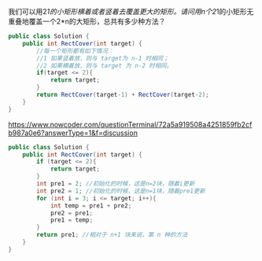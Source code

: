 我们可以用2*1的小矩形横着或者竖着去覆盖更大的矩形。请问用n个2*1的小矩形无重叠地覆盖一个2*n的大矩形，总共有多少种方法？
```java
public class Solution {
    public int RectCover(int target) {
        //每一个矩形都有如下情况：
        //1 如果竖着放，则与 target为 n-1 时相同；
        //2 如果横着放，则与 target 为 n-2 时相同。
        if(target <= 2){
            return target;
        }
        return RectCover(target-1) + RectCover(target-2);
    }
}
```
https://www.nowcoder.com/questionTerminal/72a5a919508a4251859fb2cfb987a0e6?answerType=1&f=discussion
```java
public class Solution {
    public int RectCover(int target) {
        if (target <= 2){
            return target;
        }
        int pre1 = 2; //初始化的时候，这是n=2块，随着i更新
        int pre2 = 1; //初始化的时候，这是n=1块，随着pre1更新
        for (int i = 3; i <= target; i++){
            int temp = pre1 + pre2;
            pre2 = pre1;
            pre1 = temp;
        }
        return pre1; //相对于 n+1 块来说，第 n 种的方法
    }
}
```
